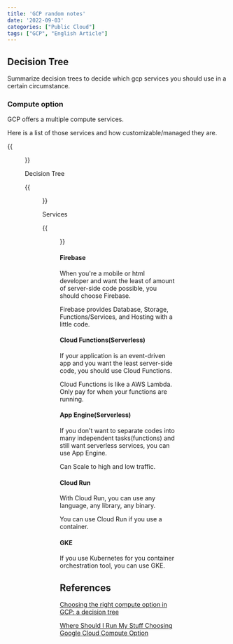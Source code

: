 ```yaml
---
title: 'GCP random notes'
date: '2022-09-03'
categories: ["Public Cloud"]
tags: ["GCP", "English Article"]
---
```


## Decision Tree

Summarize decision trees to decide which gcp services you should use in a certain circumstance.

### Compute option

GCP offers a multiple compute services.

Here is a list of those services and how customizable/managed they are.

{{<figure src="./gcp_compute_services.png" alt="Compute Services List" width="75%">}}


Decision Tree

{{<figure src="./compute_options_dt.png" alt="Compute Options Decision Tree" width="75%">}}

Services

{{<figure src="./compute_services.jpeg" alt="Compute Services" width="75%">}}

#### Firebase

When you're a mobile or html developer and want the least of amount of server-side code possible, you should choose Firebase.

Firebase provides Database, Storage, Functions/Services, and Hosting with a little code.

#### Cloud Functions(Serverless)

If your application is an event-driven app and you want the least server-side code, you should use Cloud Functions.

Cloud Functions is like a AWS Lambda. Only pay for when your functions are running.

#### App Engine(Serverless)

If you don't want to separate codes into many independent tasks(functions) and still want serverless services, you can use App Engine.

Can Scale to high and low traffic.


#### Cloud Run

With Cloud Run, you can use any language, any library, any binary.

You can use Cloud Run if you use a container.

#### GKE

If you use Kubernetes for you container orchestration tool, you can use GKE.

## References

[Choosing the right compute option in GCP: a decision tree](https://cloud.google.com/blog/products/compute/choosing-the-right-compute-option-in-gcp-a-decision-tree)

[Where Should I Run My Stuff Choosing Google Cloud Compute Option](https://cloud.google.com/blog/ja/topics/developers-practitioners/where-should-i-run-my-stuff-choosing-google-cloud-compute-option)
